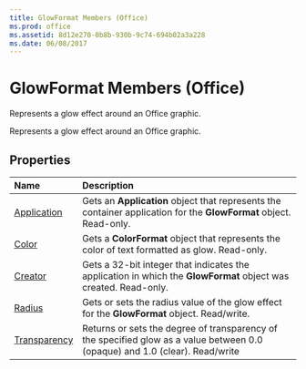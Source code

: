 ```yaml
---
title: GlowFormat Members (Office)
ms.prod: office
ms.assetid: 8d12e270-0b8b-930b-9c74-694b02a3a228
ms.date: 06/08/2017
---
```



# GlowFormat Members (Office)
Represents a glow effect around an Office graphic.

Represents a glow effect around an Office graphic.


## Properties



|**Name**|**Description**|
|:-----|:-----|
|[Application](glowformat-application-property-office.md)|Gets an  **Application** object that represents the container application for the **GlowFormat** object. Read-only.|
|[Color](glowformat-color-property-office.md)|Gets a  **ColorFormat** object that represents the color of text formatted as glow. Read-only.|
|[Creator](glowformat-creator-property-office.md)|Gets a 32-bit integer that indicates the application in which the  **GlowFormat** object was created. Read-only.|
|[Radius](glowformat-radius-property-office.md)|Gets or sets the radius value of the glow effect for the  **GlowFormat** object. Read/write.|
|[Transparency](glowformat-transparency-property-office.md)|Returns or sets the degree of transparency of the specified glow as a value between 0.0 (opaque) and 1.0 (clear). Read/write|

